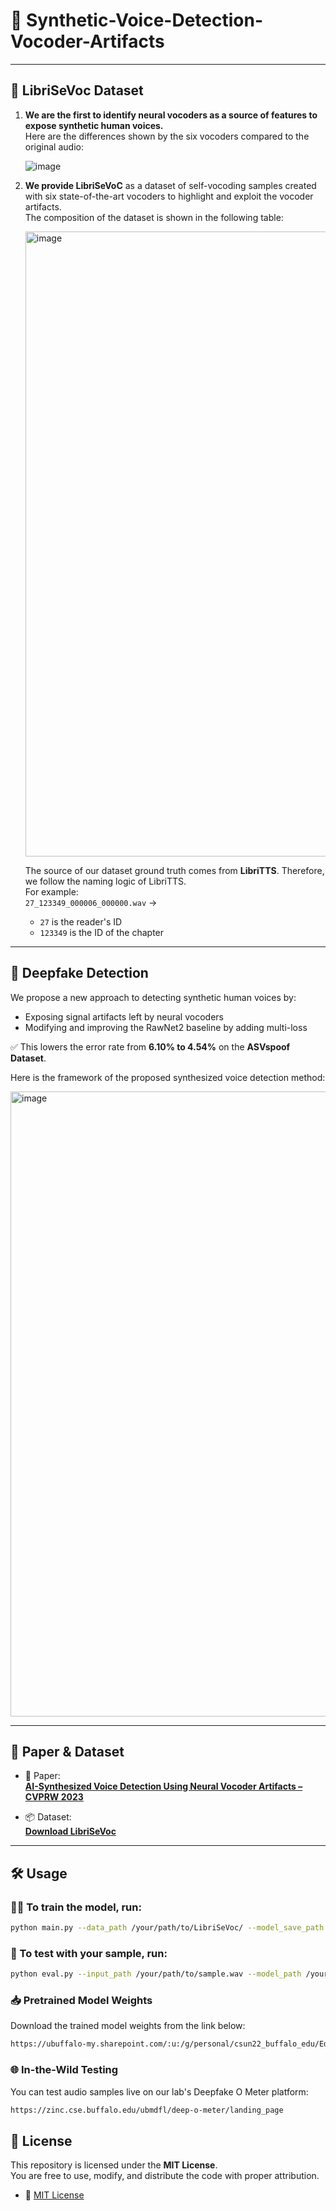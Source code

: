 # 🧠 Synthetic-Voice-Detection-Vocoder-Artifacts

---

## 📁 LibriSeVoc Dataset

1. **We are the first to identify neural vocoders as a source of features to expose synthetic human voices.**  
   Here are the differences shown by the six vocoders compared to the original audio:

   ![image](https://github.com/csun22/Synthetic-Voice-Detection-Vocoder-Artifacts/assets/90001788/6c3381c4-af7e-4ce2-a446-b3c76bf52aee)

2. **We provide LibriSeVoC** as a dataset of self-vocoding samples created with six state-of-the-art vocoders to highlight and exploit the vocoder artifacts.  
   The composition of the dataset is shown in the following table:

   <img width="1000" alt="image" src="https://github.com/csun22/Synthetic-Voice-Detection-Vocoder-Artifacts/assets/90001788/c74fdb20-a5b7-4109-b833-821dd8dd6230">

   The source of our dataset ground truth comes from **LibriTTS**. Therefore, we follow the naming logic of LibriTTS.  
   For example:  
   `27_123349_000006_000000.wav` →  
   - `27` is the reader's ID  
   - `123349` is the ID of the chapter

---

## 🎯 Deepfake Detection

We propose a new approach to detecting synthetic human voices by:

- Exposing signal artifacts left by neural vocoders
- Modifying and improving the RawNet2 baseline by adding multi-loss

✅ This lowers the error rate from **6.10% to 4.54%** on the **ASVspoof Dataset**.

Here is the framework of the proposed synthesized voice detection method:

<img width="1000" alt="image" src="https://github.com/csun22/Synthetic-Voice-Detection-Vocoder-Artifacts/assets/90001788/c46df06b-6d62-4b0f-a9d2-f5ffc4e378b9">

---

## 📄 Paper & Dataset

- 📘 Paper:  
  **[AI-Synthesized Voice Detection Using Neural Vocoder Artifacts – CVPRW 2023](https://openaccess.thecvf.com/content/CVPR2023W/WMF/html/Sun_AI-Synthesized_Voice_Detection_Using_Neural_Vocoder_Artifacts_CVPRW_2023_paper.html)**

- 📦 Dataset:  
  **[Download LibriSeVoc](https://ubuffalo-my.sharepoint.com/:u:/g/personal/csun22_buffalo_edu/Ed6tZWB6urtVxZMyB4pXn30BIgfRZKkwE8-1lrTFjQFLxg?e=iauwl5)**

---

## 🛠️ Usage

### 🏋️‍♀️ To train the model, run:

```bash
python main.py --data_path /your/path/to/LibriSeVoc/ --model_save_path /your/path/to/models/
```

### 🧪 To test with your sample, run:

```bash
python eval.py --input_path /your/path/to/sample.wav --model_path /your/path/to/your_model.pth
```

### 📥 Pretrained Model Weights

Download the trained model weights from the link below:
```bash
https://ubuffalo-my.sharepoint.com/:u:/g/personal/csun22_buffalo_edu/Edo9IdZWWM1cQ7a8ChIzOwMBpSeQThRZv4ntnksi49dRRg?e=WDsrRN
```

### 🌐 In-the-Wild Testing

You can test audio samples live on our lab's Deepfake O Meter platform:

```bash
https://zinc.cse.buffalo.edu/ubmdfl/deep-o-meter/landing_page
```

## 📄 License

This repository is licensed under the **MIT License**.  
You are free to use, modify, and distribute the code with proper attribution.

- 🔗 [MIT License](https://opensource.org/licenses/MIT)  

